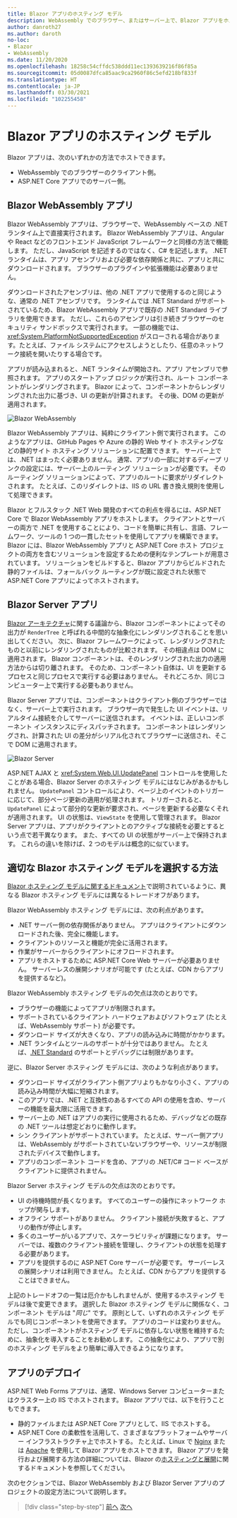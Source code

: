 ```yaml
---
title: Blazor アプリのホスティング モデル
description: WebAssembly でのブラウザー、またはサーバー上で、Blazor アプリをホストするさまざまな方法について説明します。
author: danroth27
ms.author: daroth
no-loc:
- Blazor
- WebAssembly
ms.date: 11/20/2020
ms.openlocfilehash: 18258c54cffdc538ddd11ec1393639216f86f85a
ms.sourcegitcommit: 05d0087dfca85aac9ca2960f86c5efd218bf833f
ms.translationtype: HT
ms.contentlocale: ja-JP
ms.lasthandoff: 03/30/2021
ms.locfileid: "102255458"
---
```

# <a name="blazor-app-hosting-models"></a>Blazor アプリのホスティング モデル

Blazor アプリは、次のいずれかの方法でホストできます。

- WebAssembly でのブラウザーのクライアント側。
- ASP.NET Core アプリでのサーバー側。

## <a name="blazor-webassembly-apps"></a>Blazor WebAssembly アプリ

Blazor WebAssembly アプリは、ブラウザーで、WebAssembly ベースの .NET ランタイム上で直接実行されます。 Blazor WebAssembly アプリは、Angular や React などのフロントエンド JavaScript フレームワークと同様の方法で機能します。 ただし、JavaScript を記述するのではなく、C# を記述します。 .NET ランタイムは、アプリ アセンブリおよび必要な依存関係と共に、アプリと共にダウンロードされます。 ブラウザーのプラグインや拡張機能は必要ありません。

ダウンロードされたアセンブリは、他の .NET アプリで使用するのと同じような、通常の .NET アセンブリです。 ランタイムでは .NET Standard がサポートされているため、Blazor WebAssembly アプリで既存の .NET Standard ライブラリを使用できます。 ただし、これらのアセンブリは引き続きブラウザーのセキュリティ サンドボックスで実行されます。 一部の機能では、<xref:System.PlatformNotSupportedException> がスローされる場合があります。たとえば、ファイル システムにアクセスしようとしたり、任意のネットワーク接続を開いたりする場合です。

アプリが読み込まれると、.NET ランタイムが開始され、アプリ アセンブリで参照されます。 アプリのスタートアップ ロジックが実行され、ルート コンポーネントがレンダリングされます。 Blazor によって、コンポーネントからレンダリングされた出力に基づき、UI の更新が計算されます。 その後、DOM の更新が適用されます。

![Blazor WebAssembly](media/hosting-models/blazor-webassembly.png)

Blazor WebAssembly アプリは、純粋にクライアント側で実行されます。 このようなアプリは、GitHub Pages や Azure の静的 Web サイト ホスティングなどの静的サイト ホスティング ソリューションに配置できます。 サーバー上では、.NET はまったく必要ありません。 通常、アプリの一部に対するディープ リンクの設定には、サーバー上のルーティング ソリューションが必要です。 そのルーティング ソリューションによって、アプリのルートに要求がリダイレクトされます。 たとえば、このリダイレクトは、IIS の URL 書き換え規則を使用して処理できます。

Blazor とフルスタック .NET Web 開発のすべての利点を得るには、ASP.NET Core で Blazor WebAssembly アプリをホストします。 クライアントとサーバーの両方で .NET を使用することにより、コードを簡単に共有し、言語、フレームワーク、ツールの 1 つの一貫したセットを使用してアプリを構築できます。 Blazor には、Blazor WebAssembly アプリと ASP.NET Core ホスト プロジェクトの両方を含むソリューションを設定するための便利なテンプレートが用意されています。 ソリューションをビルドすると、Blazor アプリからビルドされた静的ファイルは、フォールバック ルーティングが既に設定された状態で ASP.NET Core アプリによってホストされます。

## <a name="blazor-server-apps"></a>Blazor Server アプリ

[Blazor アーキテクチャ](architecture-comparison.md#blazor)に関する議論から、Blazor コンポーネントによってその出力が `RenderTree` と呼ばれる中間的な抽象化にレンダリングされることを思い出してください。 次に、Blazor フレームワークによって、レンダリングされたものと以前にレンダリングされたものが比較されます。 その相違点は DOM に適用されます。 Blazor コンポーネントは、そのレンダリングされた出力の適用方法からは切り離されます。 そのため、コンポーネント自体は、UI を更新するプロセスと同じプロセスで実行する必要はありません。 それどころか、同じコンピューター上で実行する必要もありません。

Blazor Server アプリでは、コンポーネントはクライアント側のブラウザーではなく、サーバー上で実行されます。 ブラウザー内で発生した UI イベントは、リアルタイム接続を介してサーバーに送信されます。 イベントは、正しいコンポーネント インスタンスにディスパッチされます。 コンポーネントはレンダリングされ、計算された UI の差分がシリアル化されてブラウザーに送信され、そこで DOM に適用されます。

![Blazor Server](media/hosting-models/blazor-server.png)

ASP.NET AJAX と <xref:System.Web.UI.UpdatePanel> コントロールを使用したことがある場合、Blazor Server のホスティング モデルにはなじみがあるかもしれません。 `UpdatePanel` コントロールにより、ページ上のイベントのトリガーに応じて、部分ページ更新の適用が処理されます。 トリガーされると、`UpdatePanel` によって部分的な更新が要求され、ページを更新する必要なくそれが適用されます。 UI の状態は、`ViewState` を使用して管理されます。 Blazor Server アプリは、アプリがクライアントとのアクティブな接続を必要とするという点で若干異なります。 また、すべての UI の状態がサーバー上で保持されます。 これらの違いを除けば、2 つのモデルは概念的に似ています。

## <a name="how-to-choose-the-right-blazor-hosting-model"></a>適切な Blazor ホスティング モデルを選択する方法

[Blazor ホスティング モデルに関するドキュメント](/aspnet/core/blazor/hosting-models)で説明されているように、異なる Blazor ホスティング モデルには異なるトレードオフがあります。

Blazor WebAssembly ホスティング モデルには、次の利点があります。

- .NET サーバー側の依存関係がありません。 アプリはクライアントにダウンロードされた後、完全に機能します。
- クライアントのリソースと機能が完全に活用されます。
- 作業がサーバーからクライアントにオフロードされます。
- アプリをホストするために ASP.NET Core Web サーバーが必要ありません。 サーバーレスの展開シナリオが可能です (たとえば、CDN からアプリを提供するなど)。

Blazor WebAssembly ホスティング モデルの欠点は次のとおりです。

- ブラウザーの機能によってアプリが制限されます。
- サポートされているクライアント ハードウェアおよびソフトウェア (たとえば、WebAssembly サポート) が必要です。
- ダウンロード サイズが大きくなり、アプリの読み込みに時間がかかります。
- .NET ランタイムとツールのサポートが十分ではありません。 たとえば、[.NET Standard](../../standard/net-standard.md) のサポートとデバッグには制限があります。

逆に、Blazor Server ホスティング モデルには、次のような利点があります。

- ダウンロード サイズがクライアント側アプリよりもかなり小さく、アプリの読み込み時間が大幅に短縮されます。
- このアプリでは、.NET と互換性のあるすべての API の使用を含め、サーバーの機能を最大限に活用できます。
- サーバー上の .NET はアプリの実行に使用されるため、デバッグなどの既存の .NET ツールは想定どおりに動作します。
- シン クライアントがサポートされています。 たとえば、サーバー側アプリは、WebAssembly がサポートされていないブラウザーや、リソースが制限されたデバイスで動作します。
- アプリのコンポーネント コードを含め、アプリの .NET/C# コード ベースがクライアントに提供されません。

Blazor Server ホスティング モデルの欠点は次のとおりです。

- UI の待機時間が長くなります。 すべてのユーザーの操作にネットワーク ホップが関与します。
- オフライン サポートがありません。 クライアント接続が失敗すると、アプリの動作が停止します。
- 多くのユーザーがいるアプリで、スケーラビリティが課題になります。 サーバーでは、複数のクライアント接続を管理し、クライアントの状態を処理する必要があります。
- アプリを提供するのに ASP.NET Core サーバーが必要です。 サーバーレスの展開シナリオは利用できません。 たとえば、CDN からアプリを提供することはできません。

上記のトレードオフの一覧は厄介かもしれませんが、使用するホスティング モデルは後で変更できます。 選択した Blazor ホスティング モデルに関係なく、コンポーネント モデルは "*同じ*" です。 原則として、いずれのホスティング モデルでも同じコンポーネントを使用できます。 アプリのコードは変わりません。ただし、コンポーネントがホスティング モデルに依存しない状態を維持するために、抽象化を導入することをお勧めします。 この抽象化により、アプリで別のホスティング モデルをより簡単に導入できるようになります。

## <a name="deploy-your-app"></a>アプリのデプロイ

ASP.NET Web Forms アプリは、通常、Windows Server コンピューターまたはクラスター上の IIS でホストされます。 Blazor アプリでは、以下を行うこともできます。

- 静的ファイルまたは ASP.NET Core アプリとして、IIS でホストする。
- ASP.NET Core の柔軟性を活用して、さまざまなプラットフォームやサーバー インフラストラクチャ上でホストする。 たとえば、Linux で [Nginx](/aspnet/core/host-and-deploy/linux-nginx) または [Apache](/aspnet/core/host-and-deploy/linux-apache) を使用して Blazor アプリをホストできます。 Blazor アプリを発行および展開する方法の詳細については、Blazor の[ホスティングと展開](/aspnet/core/host-and-deploy/blazor/)に関するドキュメントを参照してください。

次のセクションでは、Blazor WebAssembly および Blazor Server アプリのプロジェクトの設定方法について説明します。

>[!div class="step-by-step"]
>[前へ](architecture-comparison.md)
>[次へ](project-structure.md)
